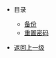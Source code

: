 * 目录
  * [备份](/operation/soft/mysql/backup.md)
  * [重置密码](/operation/soft/mysql/resetpwd.md)





* [返回上一级](/operation/soft/)